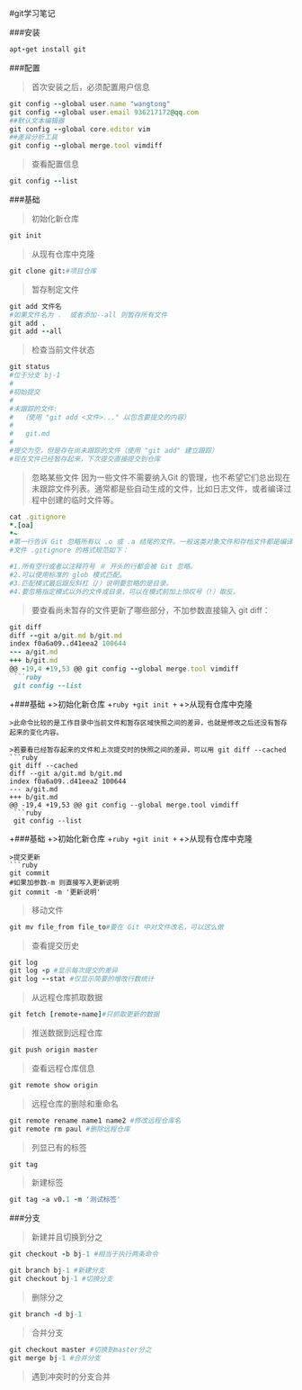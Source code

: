 #git学习笔记

###安装

```ruby
apt-get install git
```
###配置
>首次安装之后，必须配置用户信息
```ruby
git config --global user.name "wangtong"
git config --global user.email 936217172@qq.com
##默认文本编辑器
git config --global core.editor vim
##差异分析工具
git config --global merge.tool vimdiff
```
>查看配置信息
```ruby
git config --list
```
###基础
>初始化新仓库
```ruby
git init
```
>从现有仓库中克隆
```ruby 
git clone git:#项目仓库
```
>暂存制定文件
```ruby
git add 文件名
#如果文件名为 .  或者添加--all 则暂存所有文件
git add .
git add --all
```
>检查当前文件状态
```ruby 
git status
#位于分支 bj-1
#
#初始提交
#
#未跟踪的文件:
#  （使用 "git add <文件>..." 以包含要提交的内容）
#
#	git.md
#
#提交为空，但是存在尚未跟踪的文件（使用 "git add" 建立跟踪）
#现在文件已经暂存起来，下次提交直接提交到仓库
```
>忽略某些文件
>因为一些文件不需要纳入Git 的管理，也不希望它们总出现在未跟踪文件列表。通常都是些自动生成的文件，比如日志文件，或者编译过程中创建的临时文件等。
```ruby
cat .gitignore
*.[oa]
*~
#第一行告诉 Git 忽略所有以 .o 或 .a 结尾的文件。一般这类对象文件和存档文件都是编译过程中出现的，我们用不着跟踪它们的版本。第二行告诉 Git 忽略所有以波浪符（~）结尾的文件，许多文本编辑软件（比如 Emacs）都用这样的文件名保存副本。此外，你可能还需要忽略 log，tmp 或者 pid 目录，以及自动生成的文档等等。要养成一开始就设置好 .gitignore 文件的习惯，以免将来误提交这类无用的文件。
#文件 .gitignore 的格式规范如下：

#1.所有空行或者以注释符号 ＃ 开头的行都会被 Git 忽略。
#2.可以使用标准的 glob 模式匹配。
#3.匹配模式最后跟反斜杠（/）说明要忽略的是目录。
#4.要忽略指定模式以外的文件或目录，可以在模式前加上惊叹号（!）取反。
```
>要查看尚未暂存的文件更新了哪些部分，不加参数直接输入 git diff：
```ruby
git diff
diff --git a/git.md b/git.md
index f0a6a09..d41eea2 100644
--- a/git.md
+++ b/git.md
@@ -19,4 +19,53 @@ git config --global merge.tool vimdiff
 ```ruby
 git config --list
 ```
+###基础
+>初始化新仓库
+```ruby
+git init
+```
+>从现有仓库中克隆
```
>此命令比较的是工作目录中当前文件和暂存区域快照之间的差异，也就是修改之后还没有暂存起来的变化内容。

>若要看已经暂存起来的文件和上次提交时的快照之间的差异，可以用 git diff --cached
```ruby
git diff --cached
diff --git a/git.md b/git.md
index f0a6a09..d41eea2 100644
--- a/git.md
+++ b/git.md
@@ -19,4 +19,53 @@ git config --global merge.tool vimdiff
 ```ruby
 git config --list
 ```
+###基础
+>初始化新仓库
+```ruby
+git init
+```
+>从现有仓库中克隆
```
>提交更新
```ruby
git commit
#如果加参数-m 则直接写入更新说明 
git commit -m '更新说明'
```


>移动文件
```ruby
git mv file_from file_to#要在 Git 中对文件改名，可以这么做
```
>查看提交历史
```ruby
git log
git log -p #显示每次提交的差异
git log --stat #仅显示简要的增改行数统计
```
>从远程仓库抓取数据
```ruby
git fetch [remote-name]#只抓取更新的数据
```
>推送数据到远程仓库
```ruby
git push origin master
```
>查看远程仓库信息
```ruby
git remote show origin
```
>远程仓库的删除和重命名
```ruby
git remote rename name1 name2 #修改远程仓库名
git remote rm paul #删除远程仓库
```
>列显已有的标签
```ruby
git tag
```
>新建标签
```ruby
git tag -a v0.1 -m '测试标签'
```
###分支
>新建并且切换到分之
```ruby
git checkout -b bj-1 #相当于执行两条命令

git branch bj-1 #新建分支
git checkout bj-1 #切换分支
```
>删除分之
```ruby
git branch -d bj-1
```
>合并分支
```ruby
git checkout master #切换到master分之
git merge bj-1 #合并分支
```
>遇到冲突时的分支合并
